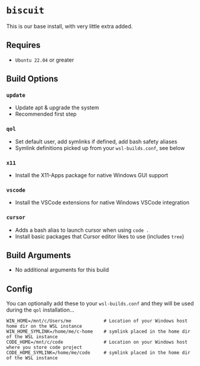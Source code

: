 # `biscuit`
This is our base install, with very little extra added.

## Requires
* `Ubuntu 22.04` or greater

## Build Options
### `update`
* Update apt & upgrade the system
* Recommended first step

### `qol`
* Set default user, add symlinks if defined, add bash safety aliases
* Symlink definitions picked up from your `wsl-builds.conf`, see below

### `x11`
* Install the X11-Apps package for native Windows GUI support

### `vscode`
* Install the VSCode extensions for native Windows VSCode integration

### `cursor`
* Adds a bash alias to launch cursor when using `code .`
* Install basic packages that Cursor editor likes to use (includes `tree`)

## Build Arguments
* No additional arguments for this build

## Config
You can optionally add these to your `wsl-builds.conf` and they will be used during the `qol` installation...
```
WIN_HOME=/mnt/c/Users/me            # Location of your Windows host home dir on the WSL instance
WIN_HOME_SYMLINK=/home/me/c-home    # symlink placed in the home dir of the WSL instance
CODE_HOME=/mnt/c/code               # Location on your Windows host where you store code project
CODE_HOME_SYMLINK=/home/me/code     # symlink placed in the home dir of the WSL instance
```


